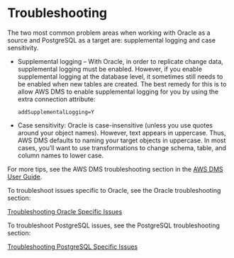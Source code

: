 # Troubleshooting<a name="chap-oracle2postgresql.troubleshooting"></a>

The two most common problem areas when working with Oracle as a source and PostgreSQL as a target are: supplemental logging and case sensitivity\.
+ Supplemental logging – With Oracle, in order to replicate change data, supplemental logging must be enabled\. However, if you enable supplemental logging at the database level, it sometimes still needs to be enabled when new tables are created\. The best remedy for this is to allow AWS DMS to enable supplemental logging for you by using the extra connection attribute:

  ```
  addSupplementalLogging=Y
  ```
+ Case sensitivity: Oracle is case\-insensitive \(unless you use quotes around your object names\)\. However, text appears in uppercase\. Thus, AWS DMS defaults to naming your target objects in uppercase\. In most cases, you’ll want to use transformations to change schema, table, and column names to lower case\.

For more tips, see the AWS DMS troubleshooting section in the [AWS DMS User Guide](https://docs.aws.amazon.com/dms/latest/userguide/CHAP_Troubleshooting.html)\.

To troubleshoot issues specific to Oracle, see the Oracle troubleshooting section:

 [Troubleshooting Oracle Specific Issues](https://docs.aws.amazon.com/dms/latest/userguide/CHAP_Troubleshooting.html#CHAP_Troubleshooting.Oracle) 

To troubleshoot PostgreSQL issues, see the PostgreSQL troubleshooting section:

 [Troubleshooting PostgreSQL Specific Issues](https://docs.aws.amazon.com/dms/latest/userguide/CHAP_Troubleshooting.html#CHAP_Troubleshooting.PostgreSQL) 